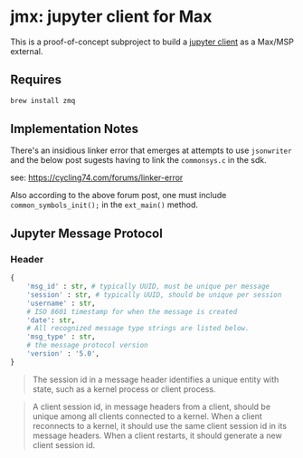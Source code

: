 # jmx: jupyter client for Max

This is a proof-of-concept subproject to build a [jupyter client](https://jupyter-client.readthedocs.io/en/stable/messaging.html) as a Max/MSP external.


## Requires

```bash
brew install zmq
```


## Implementation Notes

There's an insidious linker error that emerges at attempts to use `jsonwriter` and the below post sugests having to link the `commonsys.c` in the sdk.

see: https://cycling74.com/forums/linker-error

Also according to the above forum post, one must include `common_symbols_init();` in the `ext_main()` method.

## Jupyter Message Protocol

### Header

```python
{
    'msg_id' : str, # typically UUID, must be unique per message
    'session' : str, # typically UUID, should be unique per session
    'username' : str,
    # ISO 8601 timestamp for when the message is created
    'date': str,
    # All recognized message type strings are listed below.
    'msg_type' : str,
    # the message protocol version
    'version' : '5.0',
}
```

> The session id in a message header identifies a unique entity with state, such as a kernel process or client process.

> A client session id, in message headers from a client, should be unique among all clients connected to a kernel. When a client reconnects to a kernel, it should use the same client session id in its message headers. When a client restarts, it should generate a new client session id.

